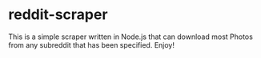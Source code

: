 # reddit-scraper
This is a simple scraper written in Node.js that can download most Photos from any subreddit that has been specified. Enjoy!
